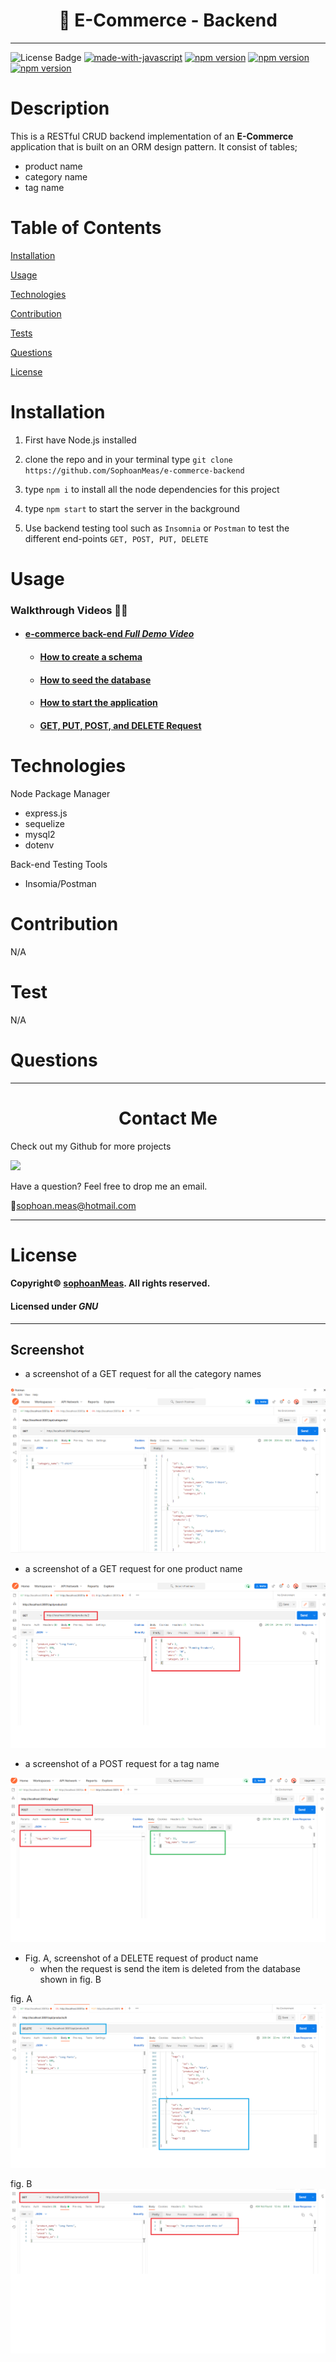 
<h1 align="center">🛒 E-Commerce - Backend</h1>

---

![License Badge](https://img.shields.io/github/license/sophoanMeas/professional-readme-generator?&logo=GNU)
[![made-with-javascript](https://img.shields.io/badge/Made%20with-JavaScript-1f425f.svg)](https://www.javascript.com)
[![npm version](https://badgen.net/npm/v/express)](https://npmjs.org/package/express)
[![npm version](https://badgen.net/npm/v/sequelize)](https://sequelize.org/)
[![npm version](https://img.shields.io/npm/v/mysql2.svg)](https://www.npmjs.com/package/mysql2)
# Description

This is a RESTful CRUD backend implementation of an __E-Commerce__ application that is built on an ORM design pattern. It consist of tables; 
* product name
* category name
* tag name

# Table of Contents

[Installation](#installation)

[Usage](#usage)

[Technologies](#technologies)

[Contribution](#contribution)

[Tests](#test)

[Questions](#questions)

[License](#license)

# Installation

1. First have Node.js installed
2. clone the repo and in your terminal type `git clone https://github.com/SophoanMeas/e-commerce-backend`
3. type `npm i` to install all the node dependencies for this project
4. type `npm start` to start the server in the background

5. Use backend testing tool such as `Insomnia` or `Postman` to test the different end-points `GET, POST, PUT, DELETE` 

# Usage

### Walkthrough Videos 🎥🎥

* <a href="https://note-taker-pon.herokuapp.com/" target="_blank"><h4>e-commerce back-end *Full Demo Video*</a>
    * <a href="https://note-taker-pon.herokuapp.com/" target="_blank"><h4> How to create a schema</a>
    * <a href="https://note-taker-pon.herokuapp.com/" target="_blank"><h4> How to seed the database</a>
    * <a href="https://note-taker-pon.herokuapp.com/" target="_blank"><h4> How to start the application</a>
    * <a href="https://note-taker-pon.herokuapp.com/" target="_blank"><h4> GET, PUT, POST, and DELETE Request</a>


# Technologies
Node Package Manager
* express.js
* sequelize
* mysql2
* dotenv

Back-end Testing Tools
* Insomia/Postman

# Contribution

N/A

# Test

N/A


# Questions

---

<h1 align="center">Contact Me</h1>


Check out my Github for more projects

[![](https://img.shields.io/badge/github-blue?style=for-the-badge)](https://github.com/sophoanMeas)

Have a question? Feel free to drop me an email.

📧[sophoan.meas@hotmail.com](mailto:sophoan.meas@hotmail.com)

---

# License

#### Copyright© [sophoanMeas](https://github.com/sophoanMeas). All rights reserved.
#### Licensed under *GNU*

---

## Screenshot

* a screenshot of a GET request for all the category names

![Alt text](./assets/images/postman_screenshot.png)

* a screenshot of a GET request for one product name

![Alt text](./assets/images/postman_screenshot_get_one.png)

* a screenshot of a POST request for a tag name

![Alt text](./assets/images/postman_screenshot_post.png)

* Fig. A, screenshot of a DELETE request of product name
    * when the request is send the item is deleted from the database shown in fig. B

fig. A
![Alt text](./assets/images/postman_screenshot_delete.png)

fig. B
![Alt text](./assets/images/postman_screenshot_delete_2.png)